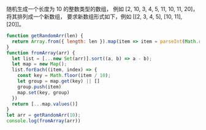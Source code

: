 随机生成一个长度为 10 的整数类型的数组，
例如 [2, 10, 3, 4, 5, 11, 10, 11, 20]，将其排列成一个新数组，
要求新数组形式如下，例如 [[2, 3, 4, 5], [10, 11], [20]]。
```js
function getRandomArr(len) {
  return Array.from({ length: len }).map(item => item = parseInt(Math.random() * 50))
}
function fromArray(arr) {
  let list = [...new Set(arr)].sort((a, b) => a - b);
  let map = new Map();
  list.forEach((item, index) => {
    const key = Math.floor(item / 10);
    let group = map.get(key) || []
    group.push(item)
    map.set(key, group)
  })
  return [...map.values()]
}
let arr = getRandomArr(10);
console.log(fromArray(arr))
```